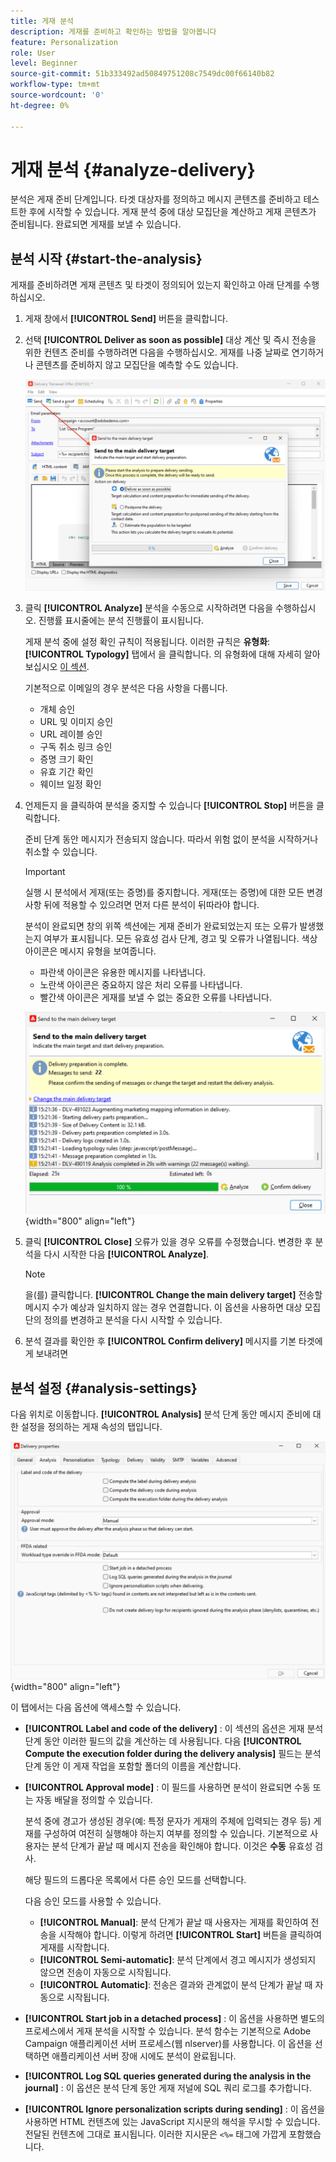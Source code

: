 ```yaml
---
title: 게재 분석
description: 게재를 준비하고 확인하는 방법을 알아봅니다
feature: Personalization
role: User
level: Beginner
source-git-commit: 51b333492ad50849751208c7549dc00f66140b82
workflow-type: tm+mt
source-wordcount: '0'
ht-degree: 0%

---
```


# 게재 분석 {#analyze-delivery}

분석은 게재 준비 단계입니다. 타겟 대상자를 정의하고 메시지 콘텐츠를 준비하고 테스트한 후에 시작할 수 있습니다. 게재 분석 중에 대상 모집단을 계산하고 게재 콘텐츠가 준비됩니다. 완료되면 게재를 보낼 수 있습니다.

## 분석 시작 {#start-the-analysis}

게재를 준비하려면 게재 콘텐츠 및 타겟이 정의되어 있는지 확인하고 아래 단계를 수행하십시오.

1. 게재 창에서 **[!UICONTROL Send]** 버튼을 클릭합니다.
1. 선택 **[!UICONTROL Deliver as soon as possible]** 대상 계산 및 즉시 전송을 위한 컨텐츠 준비를 수행하려면 다음을 수행하십시오. 게재를 나중 날짜로 연기하거나 콘텐츠를 준비하지 않고 모집단을 예측할 수도 있습니다.

   ![](assets/delivery-analysis-start.png)

1. 클릭 **[!UICONTROL Analyze]** 분석을 수동으로 시작하려면 다음을 수행하십시오. 진행률 표시줄에는 분석 진행률이 표시됩니다.

   게재 분석 중에 설정 확인 규칙이 적용됩니다. 이러한 규칙은 **유형화**: **[!UICONTROL Typology]** 탭에서 을 클릭합니다. 의 유형화에 대해 자세히 알아보십시오 [이 섹션](../../automation/campaign-opt/campaign-typologies.md).

   기본적으로 이메일의 경우 분석은 다음 사항을 다룹니다.

   * 개체 승인
   * URL 및 이미지 승인
   * URL 레이블 승인
   * 구독 취소 링크 승인
   * 증명 크기 확인
   * 유효 기간 확인
   * 웨이브 일정 확인


1. 언제든지 을 클릭하여 분석을 중지할 수 있습니다 **[!UICONTROL Stop]** 버튼을 클릭합니다.

   준비 단계 동안 메시지가 전송되지 않습니다. 따라서 위험 없이 분석을 시작하거나 취소할 수 있습니다.

   >[!IMPORTANT]
   >
   >실행 시 분석에서 게재(또는 증명)를 중지합니다. 게재(또는 증명)에 대한 모든 변경 사항 뒤에 적용할 수 있으려면 먼저 다른 분석이 뒤따라야 합니다.

   분석이 완료되면 창의 위쪽 섹션에는 게재 준비가 완료되었는지 또는 오류가 발생했는지 여부가 표시됩니다. 모든 유효성 검사 단계, 경고 및 오류가 나열됩니다. 색상 아이콘은 메시지 유형을 보여줍니다.

   * 파란색 아이콘은 유용한 메시지를 나타냅니다.
   * 노란색 아이콘은 중요하지 않은 처리 오류를 나타냅니다.
   * 빨간색 아이콘은 게재를 보낼 수 없는 중요한 오류를 나타냅니다.

   ![](assets/delivery-analysis-results.png){width="800" align="left"}

1. 클릭 **[!UICONTROL Close]** 오류가 있을 경우 오류를 수정했습니다. 변경한 후 분석을 다시 시작한 다음 **[!UICONTROL Analyze]**.

   >[!NOTE]
   >
   >을(를) 클릭합니다. **[!UICONTROL Change the main delivery target]** 전송할 메시지 수가 예상과 일치하지 않는 경우 연결합니다. 이 옵션을 사용하면 대상 모집단의 정의를 변경하고 분석을 다시 시작할 수 있습니다.

1. 분석 결과를 확인한 후 **[!UICONTROL Confirm delivery]** 메시지를 기본 타겟에게 보내려면


## 분석 설정 {#analysis-settings}

다음 위치로 이동합니다. **[!UICONTROL Analysis]** 분석 단계 동안 메시지 준비에 대한 설정을 정의하는 게재 속성의 탭입니다.

![](assets/delivery-properties-analysis-tab.png){width="800" align="left"}

이 탭에서는 다음 옵션에 액세스할 수 있습니다.

* **[!UICONTROL Label and code of the delivery]** : 이 섹션의 옵션은 게재 분석 단계 동안 이러한 필드의 값을 계산하는 데 사용됩니다. 다음 **[!UICONTROL Compute the execution folder during the delivery analysis]** 필드는 분석 단계 동안 이 게재 작업을 포함할 폴더의 이름을 계산합니다.

* **[!UICONTROL Approval mode]** : 이 필드를 사용하면 분석이 완료되면 수동 또는 자동 배달을 정의할 수 있습니다.

   분석 중에 경고가 생성된 경우(예: 특정 문자가 게재의 주체에 입력되는 경우 등) 게재를 구성하여 여전히 실행해야 하는지 여부를 정의할 수 있습니다. 기본적으로 사용자는 분석 단계가 끝날 때 메시지 전송을 확인해야 합니다. 이것은 **수동** 유효성 검사.

   해당 필드의 드롭다운 목록에서 다른 승인 모드를 선택합니다.

   다음 승인 모드를 사용할 수 있습니다.

   * **[!UICONTROL Manual]**: 분석 단계가 끝날 때 사용자는 게재를 확인하여 전송을 시작해야 합니다. 이렇게 하려면 **[!UICONTROL Start]** 버튼을 클릭하여 게재를 시작합니다.
   * **[!UICONTROL Semi-automatic]**: 분석 단계에서 경고 메시지가 생성되지 않으면 전송이 자동으로 시작됩니다.
   * **[!UICONTROL Automatic]**: 전송은 결과와 관계없이 분석 단계가 끝날 때 자동으로 시작됩니다.

* **[!UICONTROL Start job in a detached process]** : 이 옵션을 사용하면 별도의 프로세스에서 게재 분석을 시작할 수 있습니다. 분석 함수는 기본적으로 Adobe Campaign 애플리케이션 서버 프로세스(웹 nlserver)를 사용합니다. 이 옵션을 선택하면 애플리케이션 서버 장애 시에도 분석이 완료됩니다.
* **[!UICONTROL Log SQL queries generated during the analysis in the journal]** : 이 옵션은 분석 단계 동안 게재 저널에 SQL 쿼리 로그를 추가합니다.
* **[!UICONTROL Ignore personalization scripts during sending]** : 이 옵션을 사용하면 HTML 컨텐츠에 있는 JavaScript 지시문의 해석을 무시할 수 있습니다. 전달된 컨텐츠에 그대로 표시됩니다. 이러한 지시문은 `<%=` 태그에 가깝게 포함했습니다.


